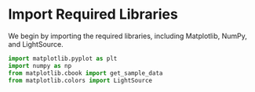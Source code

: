 # Import Required Libraries

We begin by importing the required libraries, including Matplotlib, NumPy, and LightSource.

```python
import matplotlib.pyplot as plt
import numpy as np
from matplotlib.cbook import get_sample_data
from matplotlib.colors import LightSource
```
